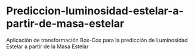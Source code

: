# Prediccion-luminosidad-estelar-a-partir-de-masa-estelar
Aplicación de transformación Box-Cox para la predicción de Luminosidad Estelar a partir de la Masa Estelar
